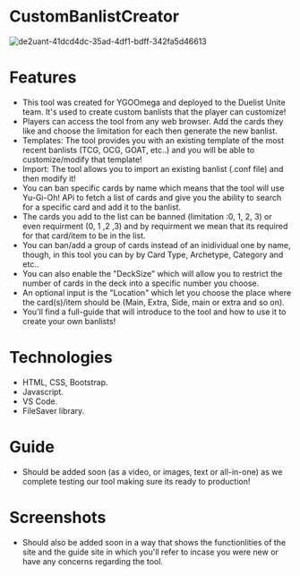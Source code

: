 # CustomBanlistCreator
![de2uant-41dcd4dc-35ad-4df1-bdff-342fa5d46613](https://user-images.githubusercontent.com/88289155/175792999-880785a2-65e2-451f-8dfa-fc2fbe2f318b.png)

# Features
- This tool was created for YGOOmega and deployed to the Duelist Unite team. It's used to create custom banlists that the player can customize!
- Players can access the tool from any web browser. Add the cards they like and choose the limitation for each then generate the new banlist. 
- Templates: The tool provides you with an existing template of the most recent banlists (TCG, OCG, GOAT, etc..) and you will be able to
customize/modify that template!
- Import: The tool allows you to import an existing banlist (.conf file) and then modify it! 
- You can ban specific cards by name which means that the tool will use Yu-Gi-Oh! APi to fetch a list of cards and give you the ability to search
for a specific card and add it to the banlist.
- The cards you add to the list can be banned (limitation :0, 1, 2, 3) or even requirment (0, 1 ,2 ,3) and by requirment we mean that its required
for that card/item to be in the list. 
- You can ban/add a group of cards instead of an inidividual one by name, though, in this tool you can by by Card Type, Archetype, Category and etc..
- You can also enable the "DeckSize" which will allow you to restrict the number of cards in the deck into a specific number you choose. 
- An optional input is the "Location" which let you choose the place where the card(s)/item should be (Main, Extra, Side, main or extra and so on).
- You'll find a full-guide that will introduce to the tool and how to use it to create your own banlists!

# Technologies
- HTML, CSS, Bootstrap.
- Javascript.
- VS Code. 
- FileSaver library.

# Guide
- Should be added soon (as a video, or images, text or all-in-one) as we complete testing our tool making sure its ready to production!

# Screenshots
- Should also be added soon in a way that shows the functionlities of the site and the guide site in which you'll refer to incase you were new or have
any concerns regarding the tool.
